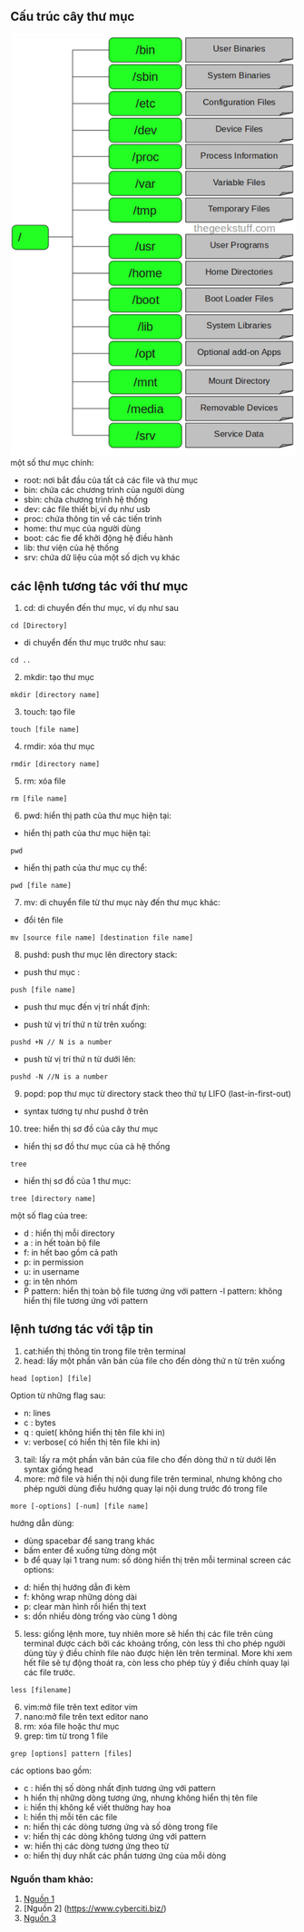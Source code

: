 ## Cấu trúc cây thư mục 
![directory tree](./images/directory%20tree.png)
một số thư mục chính:
- root: nơi bắt đầu của tất cả các file và thư mục
- bin: chứa các chương trình của người dùng
- sbin: chứa chương trình hệ thống
- dev: các file thiết bị,ví dụ như usb
- proc: chứa thông tin về các tiến trình
- home: thư mục của người dùng
- boot: các fie để khởi động hệ điều hành
- lib: thư viện của hệ thống
- srv: chứa dữ liệu của một số dịch vụ khác
## các lệnh tương tác với thư mục
1. cd: di chuyển đến thư mục, ví dụ như sau
```
cd [Directory]
```
- di chuyển đến thư mục trước như sau:
```
cd ..
```
2. mkdir: tạo thư mục
```
mkdir [directory name]
```
3. touch: tạo file
```
touch [file name]
```
4. rmdir: xóa thư mục 
```
rmdir [directory name]
```
5. rm: xóa file
```
rm [file name]
```
6. pwd: hiển thị path của thư mục hiện tại:
+ hiển thị path của thư mục hiện tại:
```
pwd
```
+ hiển thị path của thư mục cụ thể:
```
pwd [file name] 
```
7. mv: di chuyển file từ thư mục này đến thư mục khác:
+ đổi tên file
```
mv [source file name] [destination file name]
```
8. pushd: push thư mục lên directory stack:
+ push thư mục :
```
push [file name]
```
+ push thư mục đến vị trí nhất định:
- push từ vị trí thứ n từ trên xuống:
```
pushd +N // N is a number
```
- push từ vị trí thứ n từ dưới lên:
```
pushd -N //N is a number
```
9. popd: pop thư mục từ directory stack theo thứ tự LIFO (last-in-first-out)
- syntax tương tự như pushd ở trên 
10. tree: hiển thị sơ đồ của cây thư mục
+ hiển thị sơ đồ thư mục của cả hệ thống
```
tree
```
+ hiển thị sơ đồ của 1 thư mục:
```
tree [directory name]
```
một số flag của tree:
- d : hiển thị mỗi directory
- a : in hết toàn bộ file
- f: in hết bao gồm cả path
- p: in permission
- u: in username
- g: in tên nhóm
- P pattern: hiển thị toàn bộ file tương ứng với pattern
-l pattern: không hiển thị file tương ứng với pattern
## lệnh tương tác với tập tin
1. cat:hiển thị thông tin trong file trên terminal
2. head: lấy một phần văn bản của file cho đến dòng thứ n từ trên xuống
``` 
head [option] [file]
```
Option từ những flag sau:
- n: lines
- c : bytes
- q : quiet( không hiển thị tên file khi in)
- v: verbose( có hiển thị tên file khi in)
3. tail: lấy ra một phần văn bản của file cho đến dòng thứ n từ dưới lên
syntax giống head 
4. more: mở file và hiển thị nội dung file trên terminal, nhưng không cho phép người dùng điều hướng quay lại nội dung trước đó trong file
```
more [-options] [-num] [file name]
```
hướng dẫn dùng:
+ dùng spacebar để sang trang khác
+ bấm enter để xuống từng dòng một
+ b để quay lại 1 trang
num: số dòng hiển thị trên mỗi terminal screen
các options:
- d: hiển thị hướng dẫn đi kèm
- f: không wrap những dòng dài
- p: clear màn hình rồi hiển thị text
- s: dồn nhiều dòng trống vào cùng 1 dòng
5. less: giống lệnh more, tuy nhiên more sẽ hiển thị các file trên cùng terminal được cách bởi các khoảng trống, còn less thì cho phép người dùng tùy ý điều chỉnh file nào được hiện lên trên terminal. More khi xem hết file sẽ tự động thoát ra, còn less cho phép tùy ý điều chính quay lại các file trước.
```
less [filename]
```
6. vim:mở file trên text editor vim
7. nano:mở file trên text editor nano
8. rm: xóa file hoặc thư mục
9. grep: tìm từ trong 1 file
```
grep [options] pattern [files]
```
các options bao gồm:
 - c : hiển thị số dòng nhất định tương ứng với pattern
 - h hiển thị những dòng tương ứng, nhưng không hiển thị tên file
 - i: hiển thị không kể viết thường hay hoa
 - l: hiển thị mỗi tên các file
 - n: hiển thị các dòng tương ứng và số dòng trong file
 - v: hiển thị các dòng không tương ứng với pattern
 - w: hiển thị các dòng tương ứng theo từ
 - o: hiển thị duy nhất các phần tương ứng của mỗi dòng
  
### Nguồn tham khảo:
1. [Nguồn 1](https://quantrimang.com/cong-nghe/cau-truc-cay-thu-muc-trong-linux-84056)
2. [Nguồn 2] (https://www.cyberciti.biz/)
3. [Nguồn 3](https://www.geeksforgeeks.org/)

